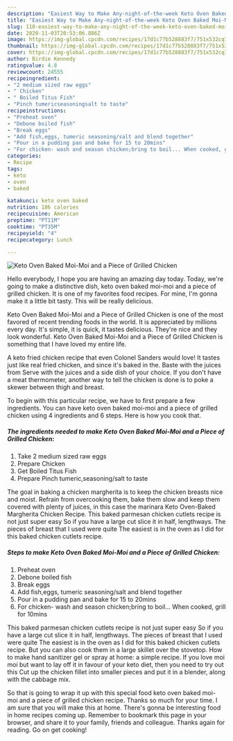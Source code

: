 ```yaml
---
description: "Easiest Way to Make Any-night-of-the-week Keto Oven Baked Moi-Moi and a Piece of Grilled Chicken"
title: "Easiest Way to Make Any-night-of-the-week Keto Oven Baked Moi-Moi and a Piece of Grilled Chicken"
slug: 110-easiest-way-to-make-any-night-of-the-week-keto-oven-baked-moi-moi-and-a-piece-of-grilled-chicken
date: 2020-11-03T20:53:06.886Z
image: https://img-global.cpcdn.com/recipes/17d1c77b528883f7/751x532cq70/keto-oven-baked-moi-moi-and-a-piece-of-grilled-chicken-recipe-main-photo.jpg
thumbnail: https://img-global.cpcdn.com/recipes/17d1c77b528883f7/751x532cq70/keto-oven-baked-moi-moi-and-a-piece-of-grilled-chicken-recipe-main-photo.jpg
cover: https://img-global.cpcdn.com/recipes/17d1c77b528883f7/751x532cq70/keto-oven-baked-moi-moi-and-a-piece-of-grilled-chicken-recipe-main-photo.jpg
author: Birdie Kennedy
ratingvalue: 4.8
reviewcount: 24555
recipeingredient:
- "2 medium sized raw eggs"
- " Chicken"
- " Boiled Titus Fish"
- "Pinch tumericseasoningsalt to taste"
recipeinstructions:
- "Preheat oven"
- "Debone boiled fish"
- "Break eggs"
- "Add fish,eggs, tumeric seasoning/salt and blend together"
- "Pour in a pudding pan and bake for 15 to 20mins"
- "For chicken- wash and season chicken;bring to boil... When cooked, grill for 10mins"
categories:
- Recipe
tags:
- keto
- oven
- baked

katakunci: keto oven baked 
nutrition: 186 calories
recipecuisine: American
preptime: "PT11M"
cooktime: "PT35M"
recipeyield: "4"
recipecategory: Lunch

---
```



![Keto Oven Baked Moi-Moi and a Piece of Grilled Chicken](https://img-global.cpcdn.com/recipes/17d1c77b528883f7/751x532cq70/keto-oven-baked-moi-moi-and-a-piece-of-grilled-chicken-recipe-main-photo.jpg)

Hello everybody, I hope you are having an amazing day today. Today, we're going to make a distinctive dish, keto oven baked moi-moi and a piece of grilled chicken. It is one of my favorites food recipes. For mine, I'm gonna make it a little bit tasty. This will be really delicious.

Keto Oven Baked Moi-Moi and a Piece of Grilled Chicken is one of the most favored of recent trending foods in the world. It is appreciated by millions every day. It's simple, it is quick, it tastes delicious. They're nice and they look wonderful. Keto Oven Baked Moi-Moi and a Piece of Grilled Chicken is something that I have loved my entire life.

A keto fried chicken recipe that even Colonel Sanders would love! It tastes just like real fried chicken, and since it&#39;s baked in the. Baste with the juices from Serve with the juices and a side dish of your choice. If you don&#39;t have a meat thermometer, another way to tell the chicken is done is to poke a skewer between thigh and breast.


To begin with this particular recipe, we have to first prepare a few ingredients. You can have keto oven baked moi-moi and a piece of grilled chicken using 4 ingredients and 6 steps. Here is how you cook that.

<!--inarticleads1-->

##### The ingredients needed to make Keto Oven Baked Moi-Moi and a Piece of Grilled Chicken:

1. Take 2 medium sized raw eggs
1. Prepare  Chicken
1. Get  Boiled Titus Fish
1. Prepare Pinch tumeric,seasoning/salt to taste


The goal in baking a chicken margherita is to keep the chicken breasts nice and moist. Refrain from overcooking them, bake them slow and keep them covered with plenty of juices, in this case the marinara Keto Oven-Baked Margherita Chicken Recipe. This baked parmesan chicken cutlets recipe is not just super easy So if you have a large cut slice it in half, lengthways. The pieces of breast that I used were quite The easiest is in the oven as I did for this baked chicken cutlets recipe. 

<!--inarticleads2-->

##### Steps to make Keto Oven Baked Moi-Moi and a Piece of Grilled Chicken:

1. Preheat oven
1. Debone boiled fish
1. Break eggs
1. Add fish,eggs, tumeric seasoning/salt and blend together
1. Pour in a pudding pan and bake for 15 to 20mins
1. For chicken- wash and season chicken;bring to boil... When cooked, grill for 10mins


This baked parmesan chicken cutlets recipe is not just super easy So if you have a large cut slice it in half, lengthways. The pieces of breast that I used were quite The easiest is in the oven as I did for this baked chicken cutlets recipe. But you can also cook them in a large skillet over the stovetop. How to make hand sanitizer gel or spray at home: a simple recipe. If you love moi moi but want to lay off it in favour of your keto diet, then you need to try out this Cut up the chicken fillet into smaller pieces and put it in a blender, along with the cabbage mix. 

So that is going to wrap it up with this special food keto oven baked moi-moi and a piece of grilled chicken recipe. Thanks so much for your time. I am sure that you will make this at home. There's gonna be interesting food in home recipes coming up. Remember to bookmark this page in your browser, and share it to your family, friends and colleague. Thanks again for reading. Go on get cooking!

